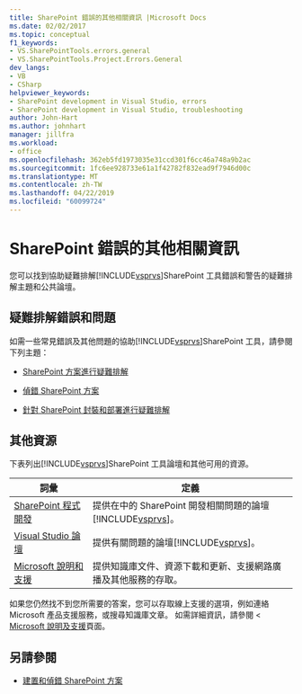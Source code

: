 ```yaml
---
title: SharePoint 錯誤的其他相關資訊 |Microsoft Docs
ms.date: 02/02/2017
ms.topic: conceptual
f1_keywords:
- VS.SharePointTools.errors.general
- VS.SharePointTools.Project.Errors.General
dev_langs:
- VB
- CSharp
helpviewer_keywords:
- SharePoint development in Visual Studio, errors
- SharePoint development in Visual Studio, troubleshooting
author: John-Hart
ms.author: johnhart
manager: jillfra
ms.workload:
- office
ms.openlocfilehash: 362eb5fd1973035e31ccd301f6cc46a748a9b2ac
ms.sourcegitcommit: 1fc6ee928733e61a1f42782f832ead9f7946d00c
ms.translationtype: MT
ms.contentlocale: zh-TW
ms.lasthandoff: 04/22/2019
ms.locfileid: "60099724"
---
```

# <a name="additional-information-for-sharepoint-errors"></a>SharePoint 錯誤的其他相關資訊
  您可以找到協助疑難排解[!INCLUDE[vsprvs](../sharepoint/includes/vsprvs-md.md)]SharePoint 工具錯誤和警告的疑難排解主題和公共論壇。

## <a name="troubleshoot-errors-and-issues"></a>疑難排解錯誤和問題
 如需一些常見錯誤及其他問題的協助[!INCLUDE[vsprvs](../sharepoint/includes/vsprvs-md.md)]SharePoint 工具，請參閱下列主題：

- [SharePoint 方案進行疑難排解](../sharepoint/troubleshooting-sharepoint-solutions.md)

- [偵錯 SharePoint 方案](../sharepoint/debugging-sharepoint-solutions.md)

- [針對 SharePoint 封裝和部署進行疑難排解](../sharepoint/troubleshooting-sharepoint-packaging-and-deployment.md)

## <a name="other-resources"></a>其他資源
 下表列出[!INCLUDE[vsprvs](../sharepoint/includes/vsprvs-md.md)]SharePoint 工具論壇和其他可用的資源。

|詞彙|定義|
|----------|----------------|
|[SharePoint 程式開發](http://go.microsoft.com/fwlink/?LinkId=179593)|提供在中的 SharePoint 開發相關問題的論壇[!INCLUDE[vsprvs](../sharepoint/includes/vsprvs-md.md)]。|
|[Visual Studio 論壇](http://go.microsoft.com/fwlink/?LinkID=150452)|提供有關問題的論壇[!INCLUDE[vsprvs](../sharepoint/includes/vsprvs-md.md)]。|
|[Microsoft 說明和支援](http://go.microsoft.com/fwlink/?LinkID=108287)|提供知識庫文件、資源下載和更新、支援網路廣播及其他服務的存取。|

 如果您仍然找不到您所需要的答案，您可以存取線上支援的選項，例如連絡 Microsoft 產品支援服務，或搜尋知識庫文章。 如需詳細資訊，請參閱 < [Microsoft 說明及支援](http://go.microsoft.com/fwlink/?LinkID=155371)頁面。

## <a name="see-also"></a>另請參閱
- [建置和偵錯 SharePoint 方案](../sharepoint/building-and-debugging-sharepoint-solutions.md)
